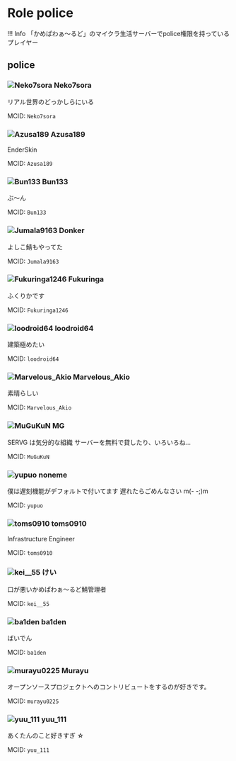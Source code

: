 # Role police

!!! Info
    「かめぱわぁ～るど」のマイクラ生活サーバーでpolice権限を持っているプレイヤー

## police

### ![Neko7sora](https://minotar.net/helm/e8071d1e878b4978b56fec717cf84bb8/25) Neko7sora

リアル世界のどっかしらにいる

MCID: `Neko7sora`

### ![Azusa189](https://minotar.net/helm/a921cd1989e74c5bbd2cd87d1e3ac23e/25) Azusa189

EnderSkin

MCID: `Azusa189`

### ![Bun133](https://minotar.net/helm/0a817aae31f04cbc8fca9a6ba85dd67e/25) Bun133

ぶ～ん

MCID: `Bun133`

### ![Jumala9163](https://minotar.net/helm/6322c0e8bf3c4b6396b02c57aef00dce/25) Donker

よしこ鯖もやってた

MCID: `Jumala9163`

### ![Fukuringa1246](https://minotar.net/helm/01dc402b1cab416d9f1c2c948dd834fd/25) Fukuringa

ふくりかです

MCID: `Fukuringa1246`

### ![loodroid64](https://minotar.net/helm/84a4d1fd03404fdb99589d1b755b7c1a/25) loodroid64

建築極めたい

MCID: `loodroid64`

### ![Marvelous_Akio](https://minotar.net/helm/fcc580e66e1f4ab9a8c2f66f983d93e8/25) Marvelous_Akio

素晴らしい

MCID: `Marvelous_Akio`

### ![MuGuKuN](https://minotar.net/helm/2f0a64c5c4b34df2af3f1f3f351781c2/25) MG

SERVG は気分的な組織
サーバーを無料で貸したり、いろいろね...

MCID: `MuGuKuN`

### ![yupuo](https://minotar.net/helm/a7f4aec4d5e748e9aa40186f361eb0f3/25) noneme

僕は遅刻機能がデフォルトで付いてます
遅れたらごめんなさい m(- -;)m

MCID: `yupuo`

### ![toms0910](https://minotar.net/helm/03b050c8d6374fa0bffd9ff5e668fbc4/25) toms0910

Infrastructure Engineer

MCID: `toms0910`

### ![kei__55](https://minotar.net/helm/6e729daabbec42f0acd21b63976c07cd/25) けい

口が悪いかめぱわぁ～るど鯖管理者

MCID: `kei__55`

### ![ba1den](https://minotar.net/helm/bb12c87bd11642e28870b43ad1d818a6/25) ba1den

ばいでん

MCID: `ba1den`

### ![murayu0225](https://minotar.net/helm/35a553d898b14806a34d38c8f850776a/25) Murayu

オープンソースプロジェクトへのコントリビュートをするのが好きです。

MCID: `murayu0225`

### ![yuu_111](https://minotar.net/helm/60e08e7139c44cb9ba5daa3ab523cfbf/25) yuu_111

あくたんのこと好きすぎ ☆

MCID: `yuu_111`

